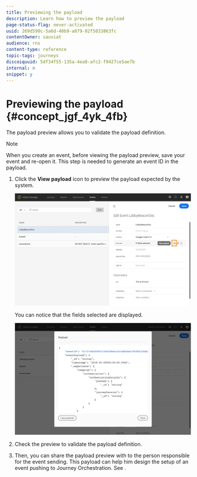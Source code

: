 ```yaml
---
title: Previewing the payload
description: Learn how to preview the payload
page-status-flag: never-activated
uuid: 269d590c-5a6d-40b9-a879-02f5033863fc
contentOwner: sauviat
audience: rns
content-type: reference
topic-tags: journeys
discoiquuid: 5df34f55-135a-4ea8-afc2-f9427ce5ae7b
internal: n
snippet: y
---
```



# Previewing the payload {#concept_jgf_4yk_4fb}

The payload preview allows you to validate the payload definition.

>[!NOTE]
>
>When you create an event, before viewing the payload preview, save your event and re-open it. This step is needed to generate an event ID in the payload.

1. Click the **View payload** icon to preview the payload expected by the system.

    ![](../assets/journey13.png)

    You can notice that the fields selected are displayed.

    ![](../assets/journey14.png)

1. Check the preview to validate the payload definition.

1. Then, you can share the payload preview with to the person responsible for the event sending. This payload can help him design the setup of an event pushing to Journey Orchestration. See [](../event/additional-steps-to-send-events-to-journey-orchestration.md).
